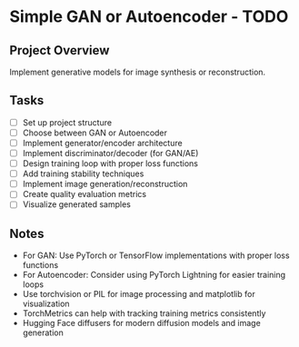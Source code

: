 # Simple GAN or Autoencoder - TODO

## Project Overview
Implement generative models for image synthesis or reconstruction.

## Tasks
- [ ] Set up project structure
- [ ] Choose between GAN or Autoencoder
- [ ] Implement generator/encoder architecture
- [ ] Implement discriminator/decoder (for GAN/AE)
- [ ] Design training loop with proper loss functions
- [ ] Add training stability techniques
- [ ] Implement image generation/reconstruction
- [ ] Create quality evaluation metrics
- [ ] Visualize generated samples

## Notes
- For GAN: Use PyTorch or TensorFlow implementations with proper loss functions
- For Autoencoder: Consider using PyTorch Lightning for easier training loops
- Use torchvision or PIL for image processing and matplotlib for visualization
- TorchMetrics can help with tracking training metrics consistently
- Hugging Face diffusers for modern diffusion models and image generation
